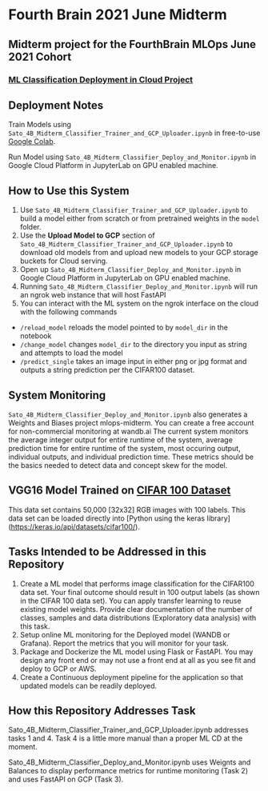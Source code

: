 # Fourth Brain 2021 June Midterm

## Midterm project for the FourthBrain MLOps June 2021 Cohort

### [ML Classification Deployment in Cloud Project](https://docs.google.com/document/d/1jXX2aPgOiHvxSdQ-l14hzEP652qbIzDXcgmAoaVitUc/edit?usp=sharing)

## Deployment Notes
Train Models using `Sato_4B_Midterm_Classifier_Trainer_and_GCP_Uploader.ipynb` in free-to-use [Google Colab](https://colab.research.google.com/).

Run Model using `Sato_4B_Midterm_Classifier_Deploy_and_Monitor.ipynb` in Google Cloud Platform in JupyterLab on GPU enabled machine.

## How to Use this System
1. Use `Sato_4B_Midterm_Classifier_Trainer_and_GCP_Uploader.ipynb` to build a model either from scratch or from pretrained weights in the `model` folder.
2. Use the **Upload Model to GCP** section of `Sato_4B_Midterm_Classifier_Trainer_and_GCP_Uploader.ipynb` to download old models from and upload new models to your GCP storage buckets for Cloud serving.
3. Open up `Sato_4B_Midterm_Classifier_Deploy_and_Monitor.ipynb` in Google Cloud Platform in JupyterLab on GPU enabled machine.
4. Running `Sato_4B_Midterm_Classifier_Deploy_and_Monitor.ipynb` will run an ngrok web instance that will host FastAPI
5. You can interact with the ML system on the ngrok interface on the cloud with the following commands
  - `/reload_model` reloads the model pointed to by `model_dir` in the notebook
  - `/change_model` changes `model_dir` to the directory you input as string and attempts to load the model
  - `/predict_single` takes an image input in either png or jpg format and outputs a string prediction per the CIFAR100 dataset.

## System Monitoring
`Sato_4B_Midterm_Classifier_Deploy_and_Monitor.ipynb` also generates a Weights and Biases project mlops-midterm.
You can create a free account for non-commercial monitoring at wandb.ai
The current system monitors the average integer output for entire runtime of the system, average prediction time for entire runtime of the system, most occuring output, individual outputs, and individual prediction time. These metrics should be the basics needed to detect data and concept skew for the model.

## VGG16 Model Trained on [CIFAR 100 Dataset](https://www.cs.toronto.edu/~kriz/cifar.html)
This data set contains 50,000 \[32x32\] RGB images with 100 labels. This data set can be loaded directly into [Python using the keras library] (https://keras.io/api/datasets/cifar100/).

## Tasks Intended to be Addressed in this Repository
1. Create a ML model that performs image classification for the CIFAR100 data set. Your final outcome should result in 100 output labels (as shown in the CIFAR 100 data set). You can apply transfer learning to reuse existing model weights. Provide clear documentation of the number of classes, samples and data distributions (Exploratory data analysis) with this task.
2. Setup online ML monitoring for the Deployed model (WANDB or Grafana). Report the metrics that you will monitor for your task.
3. Package and Dockerize the ML model using Flask or FastAPI. You may design any front end or may not use a front end at all as you see fit and deploy to GCP or AWS.
4. Create a Continuous deployment pipeline for the application so that updated models can be readily deployed.

## How this Repository Addresses Task
Sato_4B_Midterm_Classifier_Trainer_and_GCP_Uploader.ipynb addresses tasks 1 and 4. Task 4 is a little more manual than a proper ML CD at the moment.

Sato_4B_Midterm_Classifier_Deploy_and_Monitor.ipynb uses Weignts and Balances to display performance metrics for runtime monitoring (Task 2) and uses FastAPI on GCP (Task 3).
